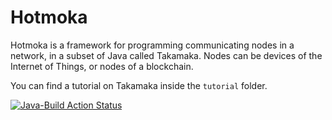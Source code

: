 # Hotmoka

Hotmoka is a framework for programming communicating nodes in a network, in a subset
of Java called Takamaka. Nodes can be
devices of the Internet of Things, or nodes of a blockchain.

You can find a tutorial on Takamaka inside the `tutorial` folder.

[![Java-Build Action Status](https://github.com/spoto/hotmoka/workflows/Java-Build/badge.svg)](https://github.com/spoto/hotmoka/actions)
